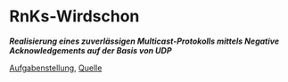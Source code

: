 # RnKs-Wirdschon

***Realisierung eines zuverlässigen Multicast-Protokolls mittels Negative Acknowledgements auf der Basis von UDP***

[Aufgabenstellung](Aufgabenstellung.md), [Quelle](http://www.htw-dresden.de/~skuehn/Praktikum/rnks/Programmieraufgabe_APL.pdf)

